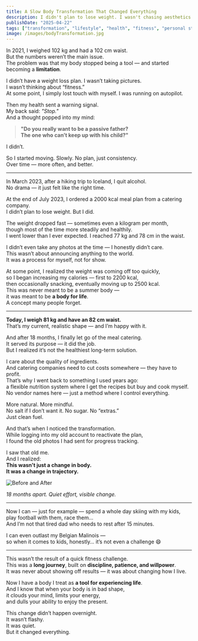 ```yaml
---
title: A Slow Body Transformation That Changed Everything
description: I didn't plan to lose weight. I wasn't chasing aesthetics. But over time, consistency and small choices reshaped not just my body — but my entire life.
publishDate: "2025-04-22"
tags: ["transformation", "lifestyle", "health", "fitness", "personal story"]
image: /images/bodyTransformation.jpg
---
```


In 2021, I weighed 102 kg and had a 102 cm waist.  
But the numbers weren’t the main issue.  
The problem was that my body stopped being a tool — and started becoming a **limitation**.

I didn’t have a weight loss plan. I wasn’t taking pictures.  
I wasn’t thinking about “fitness.”  
At some point, I simply lost touch with myself. I was running on autopilot.

Then my health sent a warning signal.  
My back said: *"Stop."*  
And a thought popped into my mind:

> **"Do you really want to be a passive father?  
> The one who can’t keep up with his child?"**

I didn’t.

So I started moving. Slowly. No plan, just consistency.  
Over time — more often, and better.

---

In March 2023, after a hiking trip to Iceland, I quit alcohol.  
No drama — it just felt like the right time.

At the end of July 2023, I ordered a 2000 kcal meal plan from a catering company.  
I didn’t plan to lose weight. But I did.

The weight dropped fast — sometimes even a kilogram per month,  
though most of the time more steadily and healthily.  
I went lower than I ever expected. I reached 77 kg and 78 cm in the waist.

I didn’t even take any photos at the time — I honestly didn’t care.  
This wasn’t about announcing anything to the world.  
It was a process for myself, not for show.

At some point, I realized the weight was coming off too quickly,  
so I began increasing my calories — first to 2200 kcal,  
then occasionally snacking, eventually moving up to 2500 kcal.  
This was never meant to be a summer body —  
it was meant to be **a body for life**.  
A concept many people forget.

---

**Today, I weigh 81 kg and have an 82 cm waist.**  
That’s my current, realistic shape — and I’m happy with it.

And after 18 months, I finally let go of the meal catering.  
It served its purpose — it did the job.  
But I realized it’s not the healthiest long-term solution.

I care about the quality of ingredients.  
And catering companies need to cut costs somewhere — they have to profit.  
That’s why I went back to something I used years ago:  
a flexible nutrition system where I get the recipes but buy and cook myself.  
No vendor names here — just a method where I control everything.

More natural. More mindful.  
No salt if I don’t want it. No sugar. No “extras.”  
Just clean fuel.

And that’s when I noticed the transformation.  
While logging into my old account to reactivate the plan,  
I found the old photos I had sent for progress tracking.

I saw that old me.  
And I realized:  
**This wasn't just a change in body.  
It was a change in trajectory.**


![Before and After](/images/bodyTransformation.jpg)

*18 months apart. Quiet effort, visible change.*

---

Now I can — just for example — spend a whole day skiing with my kids,  
play football with them, race them…  
And I’m not that tired dad who needs to rest after 15 minutes.

I can even outlast my Belgian Malinois —  
so when it comes to kids, honestly… it’s not even a challenge 😄

---

This wasn’t the result of a quick fitness challenge.  
This was a **long journey**, built on **discipline, patience, and willpower**.  
It was never about showing off results — it was about changing how I live.

Now I have a body I treat as **a tool for experiencing life**.  
And I know that when your body is in bad shape,  
it clouds your mind, limits your energy,  
and dulls your ability to enjoy the present.

This change didn’t happen overnight.  
It wasn’t flashy.  
It was quiet.  
But it changed everything.

